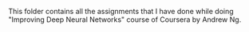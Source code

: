 This folder contains all the assignments that I have done while doing "Improving Deep Neural Networks" course of Coursera by Andrew Ng.
